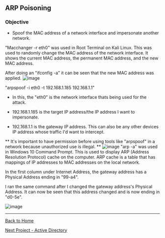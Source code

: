 ## ARP Poisoning

### Objective
- Spoof the MAC address of a network interface and impersonate another network.

"Macchanger -r eth0" was used in Root Terminal on Kali Linux. This was used to randomly change the MAC address of the network interface.
It shows the current MAC address, the permanent MAC address, and the new MAC address. 

After doing an "ifconfig -a" it can be seen that the new MAC address was applied.
![image](https://github.com/user-attachments/assets/a466c9ff-c9bf-4b00-beee-5600c008fe1f)

"arpspoof -i eth0 -t 192.168.1.185 192.168.1.1"

- In this, the "eth0" is the network interface thats being used for the attack.

- 192.168.1.185 is the target IP address/the IP address I want to impersonate. 

- 192.168.1.1 is the gateway IP address. This can also be any other devices IP address whose traffic I'd want to intercept. 

** It's important to have permission before using tools like "arpspoof" in a network because unauthorized use is illegal. **
![image](https://github.com/user-attachments/assets/39a284bd-c02e-4a57-a69d-0907726f0893)
"arp -a" was used in Windows 10 Command Prompt. This is used to display ARP (Address Resolution Protocol) cache on the computer. 
ARP cache is a table that has mappings of IP addresses to MAC addresses on the local network.

In the first column under Internet Address, the gateway address has a Physical Address ending in "99-a4". 

I ran the same command after I changed the gateway address's Physical Address. It can now be seen that this address changed
and is now ending in "d0-5e".

![image](https://github.com/user-attachments/assets/17139fca-9370-486d-9dae-58e5428caaab)

-------------------------------------------------------------------------------------------
[Back to Home](https://github.com/EricFarrell/Cybersecurity-Portfolio/blob/c824fca66a0acaaff5faa3e1339938c3491e7a95/README.md)


[Next Project - Active Directory](https://github.com/EricFarrell/Cybersecurity-Portfolio/tree/c824fca66a0acaaff5faa3e1339938c3491e7a95/Active%20Directory)
